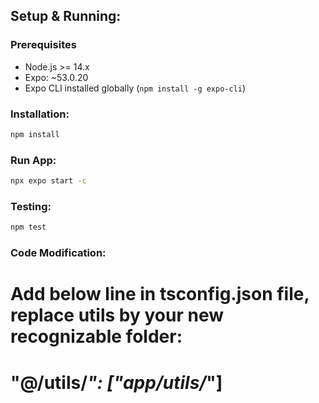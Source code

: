 ## Setup & Running:

### Prerequisites

- Node.js >= 14.x
- Expo: ~53.0.20
- Expo CLI installed globally (`npm install -g expo-cli`)

### Installation:

```bash
npm install
```

### Run App:

```bash
npx expo start -c
```

### Testing:

```bash
npm test
```

### Code Modification:

# Add below line in tsconfig.json file, replace utils by your new recognizable folder:
# "@/utils/_": ["app/utils/_"]
